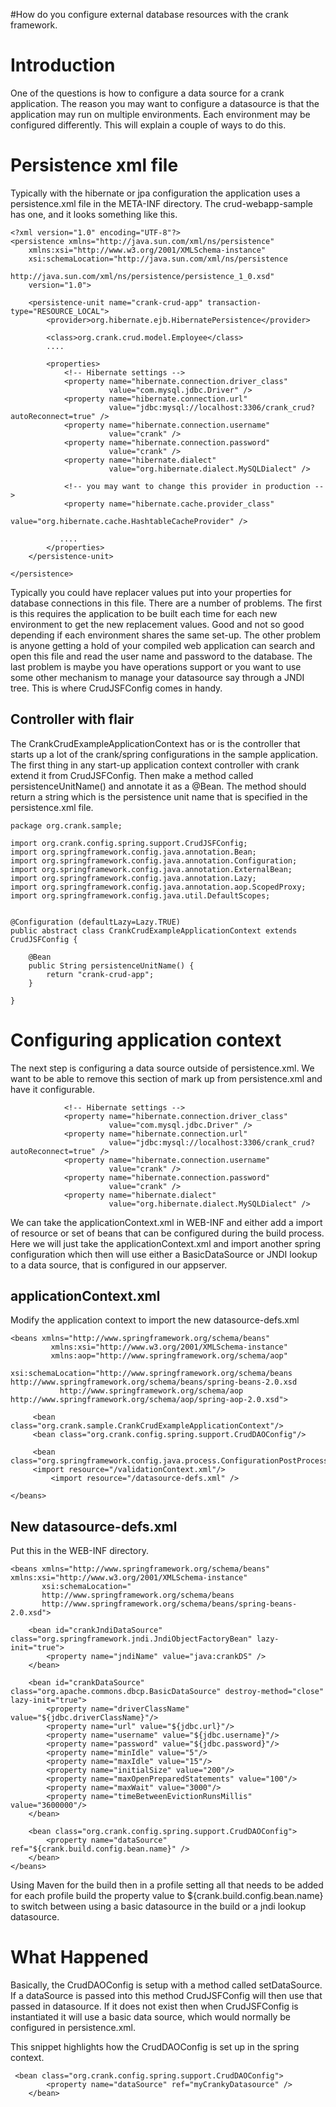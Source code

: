 #How do you configure external database resources with the crank framework.

# Introduction #
One of the questions is how to configure a data source for a crank application. The reason you may want to configure a datasource is that the application may run on multiple environments. Each environment may be configured differently. This will explain a couple of ways to do this.

# Persistence xml file #
Typically with the hibernate or jpa configuration the application uses a persistence.xml file in the META-INF directory. The crud-webapp-sample has one, and it looks something like this.

```
<?xml version="1.0" encoding="UTF-8"?>
<persistence xmlns="http://java.sun.com/xml/ns/persistence"
    xmlns:xsi="http://www.w3.org/2001/XMLSchema-instance"
    xsi:schemaLocation="http://java.sun.com/xml/ns/persistence 
			http://java.sun.com/xml/ns/persistence/persistence_1_0.xsd"
    version="1.0">

    <persistence-unit name="crank-crud-app" transaction-type="RESOURCE_LOCAL">
        <provider>org.hibernate.ejb.HibernatePersistence</provider>

        <class>org.crank.crud.model.Employee</class>
        ....

        <properties>
            <!-- Hibernate settings -->
            <property name="hibernate.connection.driver_class"
                      value="com.mysql.jdbc.Driver" />
            <property name="hibernate.connection.url"
                      value="jdbc:mysql://localhost:3306/crank_crud?autoReconnect=true" />
            <property name="hibernate.connection.username"
                      value="crank" />
            <property name="hibernate.connection.password"
                      value="crank" />
            <property name="hibernate.dialect"
                      value="org.hibernate.dialect.MySQLDialect" />
	    
	        <!-- you may want to change this provider in production -->
            <property name="hibernate.cache.provider_class"
                      value="org.hibernate.cache.HashtableCacheProvider" />

           ....
        </properties>
    </persistence-unit>

</persistence>
```

Typically you could have replacer values put into your properties for database connections in this file. There are a number of problems. The first is this requires the application to be built each time for each new environment to get the new replacement values. Good and not so good depending if each environment shares the same set-up. The other problem is anyone getting a hold of your compiled web application can search and open this file and read the user name and password to the database. The last problem is maybe you have operations support or you want to use some other mechanism to manage your datasource say through a JNDI tree. This is where CrudJSFConfig comes in handy.

## Controller with flair ##
The CrankCrudExampleApplicationContext has or is the controller that starts up a lot of the crank/spring configurations in the sample application. The first thing in any start-up application context controller with crank extend it from CrudJSFConfig. Then make a method called persistenceUnitName() and annotate it as a @Bean. The method should return a string which is the persistence unit name that is specified in the persistence.xml file.

```
package org.crank.sample;

import org.crank.config.spring.support.CrudJSFConfig;
import org.springframework.config.java.annotation.Bean;
import org.springframework.config.java.annotation.Configuration;
import org.springframework.config.java.annotation.ExternalBean;
import org.springframework.config.java.annotation.Lazy;
import org.springframework.config.java.annotation.aop.ScopedProxy;
import org.springframework.config.java.util.DefaultScopes;


@Configuration (defaultLazy=Lazy.TRUE)
public abstract class CrankCrudExampleApplicationContext extends CrudJSFConfig {

    @Bean
    public String persistenceUnitName() {
    	return "crank-crud-app"; 
    }

}
```

# Configuring application context #
The next step is configuring a data source outside of persistence.xml. We want to be able to remove this section of mark up from persistence.xml and have it configurable.

```
            <!-- Hibernate settings -->
            <property name="hibernate.connection.driver_class"
                      value="com.mysql.jdbc.Driver" />
            <property name="hibernate.connection.url"
                      value="jdbc:mysql://localhost:3306/crank_crud?autoReconnect=true" />
            <property name="hibernate.connection.username"
                      value="crank" />
            <property name="hibernate.connection.password"
                      value="crank" />
            <property name="hibernate.dialect"
                      value="org.hibernate.dialect.MySQLDialect" />
```

We can take the applicationContext.xml in WEB-INF and either add a import of resource or set of beans that can be configured during the build process. Here we will just take the applicationContext.xml and import another spring configuration which then will use either a BasicDataSource or JNDI lookup to a data source, that is configured in our appserver.

## applicationContext.xml ##
Modify the application context to import the new datasource-defs.xml
```
<beans xmlns="http://www.springframework.org/schema/beans"
	     xmlns:xsi="http://www.w3.org/2001/XMLSchema-instance"
	     xmlns:aop="http://www.springframework.org/schema/aop"
	     xsi:schemaLocation="http://www.springframework.org/schema/beans http://www.springframework.org/schema/beans/spring-beans-2.0.xsd
           http://www.springframework.org/schema/aop http://www.springframework.org/schema/aop/spring-aop-2.0.xsd">

	 <bean class="org.crank.sample.CrankCrudExampleApplicationContext"/>
	 <bean class="org.crank.config.spring.support.CrudDAOConfig"/>
	 
	 <bean class="org.springframework.config.java.process.ConfigurationPostProcessor"/>
	 <import resource="/validationContext.xml"/>
         <import resource="/datasource-defs.xml" />

</beans>

```

## New datasource-defs.xml ##
Put this in the WEB-INF directory.
```
<beans xmlns="http://www.springframework.org/schema/beans" xmlns:xsi="http://www.w3.org/2001/XMLSchema-instance"
       xsi:schemaLocation="
       http://www.springframework.org/schema/beans
       http://www.springframework.org/schema/beans/spring-beans-2.0.xsd">

    <bean id="crankJndiDataSource" class="org.springframework.jndi.JndiObjectFactoryBean" lazy-init="true">
        <property name="jndiName" value="java:crankDS" />
    </bean>

    <bean id="crankDataSource" class="org.apache.commons.dbcp.BasicDataSource" destroy-method="close" lazy-init="true">
        <property name="driverClassName" value="${jdbc.driverClassName}"/>
        <property name="url" value="${jdbc.url}"/>
        <property name="username" value="${jdbc.username}"/>
        <property name="password" value="${jdbc.password}"/>
        <property name="minIdle" value="5"/>
        <property name="maxIdle" value="15"/>
        <property name="initialSize" value="200"/>
        <property name="maxOpenPreparedStatements" value="100"/>
        <property name="maxWait" value="3000"/>
        <property name="timeBetweenEvictionRunsMillis" value="3600000"/>
    </bean>
    
    <bean class="org.crank.config.spring.support.CrudDAOConfig">
        <property name="dataSource" ref="${crank.build.config.bean.name}" />
    </bean>
</beans>
```

Using Maven for the build then in a profile setting all that needs to be added for each
profile build the property value to ${crank.build.config.bean.name} to switch between using a basic datasource in the build or a jndi lookup datasource.

# What Happened #
Basically, the CrudDAOConfig is setup with a method called setDataSource. If a dataSource is passed into this method CrudJSFConfig will then use that passed in datasource. If it does not exist then when CrudJSFConfig is instantiated it will use a basic data source, which would normally be configured in persistence.xml.

This snippet highlights how the CrudDAOConfig is set up in the spring context.
```
 <bean class="org.crank.config.spring.support.CrudDAOConfig">
        <property name="dataSource" ref="myCrankyDatasource" />
    </bean>
```